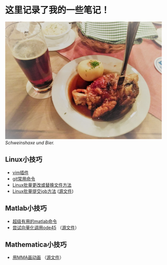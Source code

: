 # 这里记录了我的一些笔记！

![lecker](./figs/lecker_small.jpg)
*Schweinshaxe und Bier.*

## Linux小技巧
- [vim插件](./vim插件/vim插件.md)
- [git常用命令](./linux/git常用命令/git常用命令.md)
- [Linux批量更改或替换文件方法](./linux/Linux批量更改或替换文件方法.md)
- [Linux批量提交job方法](./linux/一次性提交多个job的方法/一次性提交多个job的方法.md) ([源文件](./linux/一次性提交多个job的方法/mulgo))

## Matlab小技巧
- [超级有用的matlab命令](matlab/超级有用的matlab命令.md)
- [尝试向量化调用ode45](matlab/向量化调用ode45/try_vectrorized_ode45.html) （[源文件](matlab/向量化调用ode45/try_vectrorized_ode45.mlx)）

## Mathematica小技巧
- [用MMA画动画](MMA/用MMA画动画/用MMA画动画.pdf) （[源文件](MMA/用MMA画动画/PlotMovieWithMMA.nb)）